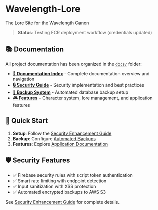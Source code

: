 # Wavelength-Lore
The Lore Site for the Wavelength Canon

> **Status**: Testing ECR deployment workflow (credentials updated)

## 📚 Documentation

All project documentation has been organized in the [`docs/`](docs/) folder:

- **[📖 Documentation Index](docs/README.md)** - Complete documentation overview and navigation
- **[🔒 Security Guide](docs/SECURITY_ENHANCEMENT_GUIDE.md)** - Security implementation and best practices
- **[💾 Backup System](docs/BACKUP_CONFIGURATION.md)** - Automated database backup setup
- **[🎮 Features](docs/)** - Character system, lore management, and application features

## 🚀 Quick Start

1. **Setup**: Follow the [Security Enhancement Guide](docs/SECURITY_ENHANCEMENT_GUIDE.md)
2. **Backup**: Configure [Automated Backups](docs/BACKUP_CONFIGURATION.md)
3. **Features**: Explore [Application Documentation](docs/README.md)

## 🛡️ Security Features

- ✅ Firebase security rules with script token authentication
- ✅ Smart rate limiting with endpoint detection
- ✅ Input sanitization with XSS protection
- ✅ Automated encrypted backups to AWS S3

See [Security Enhancement Guide](docs/SECURITY_ENHANCEMENT_GUIDE.md) for complete details.
